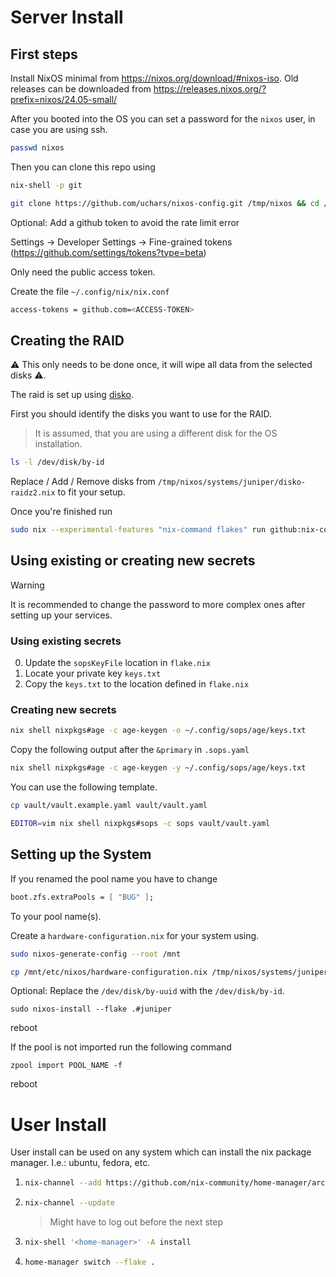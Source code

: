 # Server Install

## First steps

Install NixOS minimal from https://nixos.org/download/#nixos-iso.
Old releases can be downloaded from https://releases.nixos.org/?prefix=nixos/24.05-small/

After you booted into the OS you can set a password for the `nixos` user, in case you are using ssh.

```sh
passwd nixos
```

Then you can clone this repo using

```sh
nix-shell -p git
```

```sh
git clone https://github.com/uchars/nixos-config.git /tmp/nixos && cd /tmp/nixos
```

Optional: Add a github token to avoid the rate limit error

Settings -> Developer Settings -> Fine-grained tokens (https://github.com/settings/tokens?type=beta)

Only need the public access token.

Create the file `~/.config/nix/nix.conf`

```sh
access-tokens = github.com=<ACCESS-TOKEN>
```

## Creating the RAID

⚠️ This only needs to be done once, it will wipe all data from the selected disks ⚠️.

The raid is set up using [disko](https://github.com/nix-community/disko).

First you should identify the disks you want to use for the RAID.

> It is assumed, that you are using a different disk for the OS installation.

```sh
ls -l /dev/disk/by-id
```

Replace / Add / Remove disks from `/tmp/nixos/systems/juniper/disko-raidz2.nix` to fit your setup.

Once you're finished run

```sh
sudo nix --experimental-features "nix-command flakes" run github:nix-community/disko -- --mode disko systems/juniper/disko-raidz2.nix
```

## Using existing or creating new secrets

> [!WARNING]
> It is recommended to change the password to more complex ones after setting up your services.

### Using existing secrets

0. Update the `sopsKeyFile` location in `flake.nix`
1. Locate your private key `keys.txt`
2. Copy the `keys.txt` to the location defined in `flake.nix`

### Creating new secrets

```bash
nix shell nixpkgs#age -c age-keygen -o ~/.config/sops/age/keys.txt
```

Copy the following output after the `&primary` in `.sops.yaml`
```bash
nix shell nixpkgs#age -c age-keygen -y ~/.config/sops/age/keys.txt
```

You can use the following template.
```bash
cp vault/vault.example.yaml vault/vault.yaml
```

```bash
EDITOR=vim nix shell nixpkgs#sops -c sops vault/vault.yaml
```

## Setting up the System

If you renamed the pool name you have to change

```nix
boot.zfs.extraPools = [ "BUG" ];
```

To your pool name(s).

Create a `hardware-configuration.nix` for your system using.

```sh
sudo nixos-generate-config --root /mnt
```

```sh
cp /mnt/etc/nixos/hardware-configuration.nix /tmp/nixos/systems/juniper/.
```

Optional: Replace the `/dev/disk/by-uuid` with the `/dev/disk/by-id`.

```
sudo nixos-install --flake .#juniper
```

reboot

If the pool is not imported run the following command

```
zpool import POOL_NAME -f
```

reboot

# User Install

User install can be used on any system which can install the nix package manager.
I.e.: ubuntu, fedora, etc.

1. ```bash
   nix-channel --add https://github.com/nix-community/home-manager/archive/release-24.11.tar.gz home-manager
   ```
2. ```bash
   nix-channel --update
   ```
   > Might have to log out before the next step
3. ```bash
   nix-shell '<home-manager>' -A install
   ```
4. ```bash
   home-manager switch --flake .
   ```
